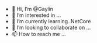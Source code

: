 - 👋 Hi, I’m @Gaylin
- 👀 I’m interested in ...
- 🌱 I’m currently learning .NetCore
- 💞️ I’m looking to collaborate on ...
- 📫 How to reach me ...

<!---
gaylrene/gaylrene is a ✨ special ✨ repository because its `README.md` (this file) appears on your GitHub profile.
You can click the Preview link to take a look at your changes.
--->
